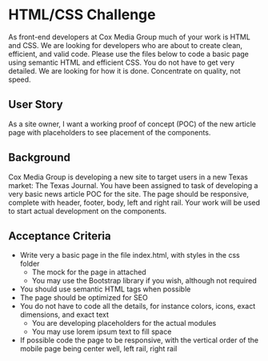 # HTML/CSS Challenge

As front-end developers at Cox Media Group much of your work is HTML and CSS. We are looking for developers who are about to create clean, efficient, and valid code. Please use the files below to code a basic page using semantic HTML and efficient CSS. You do not have to get very detailed. We are looking for how it is done. Concentrate on quality, not speed.

## User Story
As a site owner, I want a working proof of concept (POC) of the new article page with placeholders to see placement of the components.

## Background
Cox Media Group is developing a new site to target users in a new Texas market: The Texas Journal. You have been assigned to task of developing a very basic news article POC for the site. The page should be responsive, complete with header, footer, body, left and right rail. Your work will be used to start actual development on the components.

## Acceptance Criteria
* Write very a basic page in the file index.html, with styles in the css folder
  * The mock for the page in attached
  * You may use the Bootstrap library if you wish, although not required
* You should use semantic HTML tags when possible
* The page should be optimized for SEO
* You do not have to code all the details, for instance colors, icons, exact dimensions, and exact text
  * You are developing placeholders for the actual modules
  * You may use lorem ipsum text to fill space
* If possible code the page to be responsive, with the vertical order of the mobile page being center well, left rail, right rail